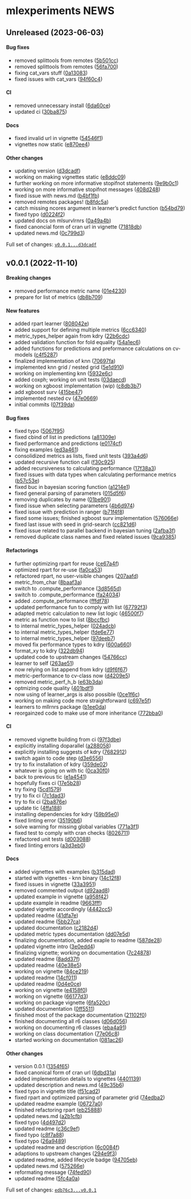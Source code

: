 # mlexperiments NEWS

## Unreleased (2023-06-03)

#### Bug fixes

-   removed splittools from remotes
    ([5b501cc](https://github.com/kapsner/mlexperiments/tree/5b501cc7b9eb1a8940a4c1ed3026cea43cf28b97))
-   removed splittools from remotes
    ([56fa700](https://github.com/kapsner/mlexperiments/tree/56fa700905f74010690dead9d82cf311031b6e39))
-   fixing cat\_vars stuff
    ([0a13083](https://github.com/kapsner/mlexperiments/tree/0a1308355b895e3d6032058172aa5e098ce5e4da))
-   fixed issues with cat\_vars
    ([94f60c4](https://github.com/kapsner/mlexperiments/tree/94f60c49574f51ae1a94b17997868f1c01a58a51))

#### CI

-   removed unnecessary install
    ([6da60ce](https://github.com/kapsner/mlexperiments/tree/6da60ce9ee9c9c01515a526b5d2869987b8a22e5))
-   updated ci
    ([30ba875](https://github.com/kapsner/mlexperiments/tree/30ba8758e7059e78654f9e6db8bd7ec1c1727df4))

#### Docs

-   fixed invalid url in vignette
    ([54546f1](https://github.com/kapsner/mlexperiments/tree/54546f13f9ab59af257293fa40fac587b53779dc))
-   vignettes now static
    ([e870ee4](https://github.com/kapsner/mlexperiments/tree/e870ee4504a791c11f6b1f9caf42d110962f9b64))

#### Other changes

-   updating version
    ([d3dcadf](https://github.com/kapsner/mlexperiments/tree/d3dcadfeca949f68fdaf32a1b244b5d81744f886))
-   working on making vignettes static
    ([e8ddc09](https://github.com/kapsner/mlexperiments/tree/e8ddc09da12389dbb129702727f3063cc7dfef96))
-   further working on more informative stopifnot statements
    ([9e9b0c1](https://github.com/kapsner/mlexperiments/tree/9e9b0c190949c88f89e782c74bbbb268f2c7dbf7))
-   working on more informative stopifnot messages
    ([408d248](https://github.com/kapsner/mlexperiments/tree/408d248c9215d29f9da179c03b9877078c485ae3))
-   fixed issue with news.md
    ([b4bf1fb](https://github.com/kapsner/mlexperiments/tree/b4bf1fb2461a4a6216c50414ce539315376d575e))
-   removed remotes packages!
    ([b8fdc5a](https://github.com/kapsner/mlexperiments/tree/b8fdc5a9f36a6b82183c817e0128883302d8ead1))
-   catch missing ncores argument in learner’s predict function
    ([b54bd79](https://github.com/kapsner/mlexperiments/tree/b54bd79eea5239d959cc255a8c812152e3abd7a5))
-   fixed typo
    ([d0224f2](https://github.com/kapsner/mlexperiments/tree/d0224f2855f2df987affef807e0cc3e154868e8a))
-   updated docs on mlsurvlrnrs
    ([0a49a4b](https://github.com/kapsner/mlexperiments/tree/0a49a4b58e79a75fc412839b52cb500dafd2be80))
-   fixed canoncial form of cran url in vignette
    ([71818db](https://github.com/kapsner/mlexperiments/tree/71818dbbadd85ccba775f6b66ad299875acaab69))
-   updated news.md
    ([0c799d3](https://github.com/kapsner/mlexperiments/tree/0c799d323a64f1c67a53e073c20aef61c975ffac))

Full set of changes:
[`v0.0.1...d3dcadf`](https://github.com/kapsner/mlexperiments/compare/v0.0.1...d3dcadf)

## v0.0.1 (2022-11-10)

#### Breaking changes

-   removed performance metric name
    ([01e4230](https://github.com/kapsner/mlexperiments/tree/01e423043b8938dc6e39cd72ca95586eb1f824ed))
-   prepare for list of metrics
    ([db8b709](https://github.com/kapsner/mlexperiments/tree/db8b7090f943bea96fd326ad6a8487da46e9c033))

#### New features

-   added rpart learner
    ([808042e](https://github.com/kapsner/mlexperiments/tree/808042e5d5d121adaccd699b9dd9ee155715959f))
-   added support for defining multiple metrics
    ([6cc6340](https://github.com/kapsner/mlexperiments/tree/6cc634057c0d23ab294cc33a46556215b0dcbb6f))
-   metric\_types\_helper again from kdry
    ([22b6cdc](https://github.com/kapsner/mlexperiments/tree/22b6cdcd01421a196014b048d8f2dd59f1e9c6f6))
-   added validation function for fold equality
    ([54a1ec6](https://github.com/kapsner/mlexperiments/tree/54a1ec643052ce650efad85ad303c8a97708371e))
-   added functions for predictions and preformance calculations on
    cv-models
    ([c4f5287](https://github.com/kapsner/mlexperiments/tree/c4f5287512e3b6136c66145adb2682f9e975320c))
-   finalized implementation of knn
    ([70697fa](https://github.com/kapsner/mlexperiments/tree/70697fa0dd74d7043b0f8fe5dfe3c0f7be391be2))
-   implemented knn grid / nested grid
    ([5e1d910](https://github.com/kapsner/mlexperiments/tree/5e1d910d1e1f008b1dda1382d08138ec787f6908))
-   working on implementing knn
    ([5932e6c](https://github.com/kapsner/mlexperiments/tree/5932e6c18a3659dfb61e2c3c3dea9bb00ffd387a))
-   added coxph; working on unit tests
    ([03daecd](https://github.com/kapsner/mlexperiments/tree/03daecdc3d1e15ae64a25fad984b2be6c5d11149))
-   working on xgboost implementation (wip)
    ([c8db3b7](https://github.com/kapsner/mlexperiments/tree/c8db3b75e0a903cc2f9420de87349f654511172c))
-   add xgboost surv
    ([415be47](https://github.com/kapsner/mlexperiments/tree/415be47895feb361504aac3042fa9f277d87cd5b))
-   implemented nested cv
    ([47e0669](https://github.com/kapsner/mlexperiments/tree/47e066915550e1b58ac5408fe841539245de92cf))
-   initial commits
    ([07f39da](https://github.com/kapsner/mlexperiments/tree/07f39da254f6ae51248361e29b3c42888c1f2325))

#### Bug fixes

-   fixed typo
    ([5067f95](https://github.com/kapsner/mlexperiments/tree/5067f95707971aa948738ce1fc2662288c7e0735))
-   fixed cbind of list in predictions
    ([a81309e](https://github.com/kapsner/mlexperiments/tree/a81309e8a0c010e7955b8cb92aa16a9360c6b7af))
-   fixed performance and predictions
    ([e0174cf](https://github.com/kapsner/mlexperiments/tree/e0174cf95b7470aafd93828bf8beb2565e44cbc7))
-   fixing examples
    ([ed3a461](https://github.com/kapsner/mlexperiments/tree/ed3a46155a47341fb71e2c0fbe44e945fa32b355))
-   consolidized metrics as lists, fixed unit tests
    ([393a4d6](https://github.com/kapsner/mlexperiments/tree/393a4d642a168b501ae13c70116347fbb6a06a29))
-   updated recursive function call
    ([f30c925](https://github.com/kapsner/mlexperiments/tree/f30c92597e37e6b542c73c462f8e0b35ee078e26))
-   added recursiveness to calculating performance
    ([17f38a3](https://github.com/kapsner/mlexperiments/tree/17f38a3aac77c3f2af8b88e06a00283fc8326702))
-   fixed issues with data types when calculating performance metrics
    ([b57c53e](https://github.com/kapsner/mlexperiments/tree/b57c53e4e4702453b53b0ac8bea4ae3468d8b33a))
-   fixed buc in bayesian scoring function
    ([a1214e1](https://github.com/kapsner/mlexperiments/tree/a1214e1dbd4af11b8954fa8ff0d86c44ba01de03))
-   fixed general parsing of parameters
    ([015d5f6](https://github.com/kapsner/mlexperiments/tree/015d5f6bc26272b3bbd22430db4599781cc1dcc5))
-   removing duplicates by name
    ([01be901](https://github.com/kapsner/mlexperiments/tree/01be9011fb9e8437737f16d7f9e842fff892e120))
-   fixed issue when selecting parameters
    ([4b6d974](https://github.com/kapsner/mlexperiments/tree/4b6d9747f105fc509ce86348e1f5f4149f7b1e00))
-   fixed issue with prediction in ranger
    ([b71f4f8](https://github.com/kapsner/mlexperiments/tree/b71f4f809d75c32b2b740839ae9ff180fc27013c))
-   fixed some issues; finished xgboost surv implementation
    ([576066e](https://github.com/kapsner/mlexperiments/tree/576066e47895dbf9fd9f3c37378c300f3eff77e9))
-   fixed last issue with seed in grid-search
    ([cc821d6](https://github.com/kapsner/mlexperiments/tree/cc821d6f1c2b4364e19a92d7277fcda5fbfc7c95))
-   fixed issue related to parallel backend in bayesian tuning
    ([2afba3f](https://github.com/kapsner/mlexperiments/tree/2afba3ff6c1407d8b87942662bb14e48a4497366))
-   removed duplicate class names and fixed related issues
    ([9ca9385](https://github.com/kapsner/mlexperiments/tree/9ca9385167841ccfea490e05f42e94f07f757cac))

#### Refactorings

-   further optimizing rpart for reuse
    ([ce67a4f](https://github.com/kapsner/mlexperiments/tree/ce67a4fcfda8a8a0554dfc63fa4f8e624a0f0272))
-   optimized rpart for re-use
    ([fa0ca53](https://github.com/kapsner/mlexperiments/tree/fa0ca539cec775711ec2c2baec4702b7977e82ae))
-   refactored rpart, no user-visible changes
    ([207aafd](https://github.com/kapsner/mlexperiments/tree/207aafd52852f000abd0e30f261aeb8d8d599e2b))
-   metric\_from\_char
    ([8baaf3a](https://github.com/kapsner/mlexperiments/tree/8baaf3a99d8f56b3f19c4a2dec400854a7585a46))
-   switch to .compute\_performance
    ([3d8565d](https://github.com/kapsner/mlexperiments/tree/3d8565de4f1f9c707c92955b2b5d0f7f36a23a6f))
-   switch to .compute\_performance
    ([fa24034](https://github.com/kapsner/mlexperiments/tree/fa24034719f84e8c97557fece5a0f9f43764c299))
-   added .compute\_performance
    ([fffdf78](https://github.com/kapsner/mlexperiments/tree/fffdf78e10562f42b3da6ff4841697fc1030642f))
-   updated performance fun to comply with list
    ([67792f3](https://github.com/kapsner/mlexperiments/tree/67792f398f956a11bafedcf7e353d2bbd0342fad))
-   adapted metric calculation to new list logic
    ([46500f7](https://github.com/kapsner/mlexperiments/tree/46500f74a2d41c2360bf62c2766c14d2fa590f81))
-   metric as function now to list
    ([8bccfbc](https://github.com/kapsner/mlexperiments/tree/8bccfbcb90194a10e65b4a65a26d07ffc0dc5e18))
-   to internal metric\_types\_helper
    ([024adcb](https://github.com/kapsner/mlexperiments/tree/024adcb7fd765c603e94c41474d64a34791efe1a))
-   to internal metric\_types\_helper
    ([fde6e77](https://github.com/kapsner/mlexperiments/tree/fde6e770fb1e4743447edde46b0df5a7c8d69368))
-   to internal metric\_types\_helper
    ([97deeb7](https://github.com/kapsner/mlexperiments/tree/97deeb7fe20fb22b7da162de427d9935c80338e7))
-   moved fix performance types to kdry
    ([600a660](https://github.com/kapsner/mlexperiments/tree/600a6605bc53b94fd1a885fc66edf2de446e770c))
-   format\_xy to kdry
    ([322db94](https://github.com/kapsner/mlexperiments/tree/322db944f5115dbb6127ca2dab1f4962931d355d))
-   updated code to upstream changes
    ([54766cc](https://github.com/kapsner/mlexperiments/tree/54766cc8b63c84b74170ac3a629ddf0f82cd7da2))
-   learner to self
    ([263ae51](https://github.com/kapsner/mlexperiments/tree/263ae51b365f4db79f1b006052d2dfdf0f7d8570))
-   now relying on list.append from kdry
    ([d9f6f67](https://github.com/kapsner/mlexperiments/tree/d9f6f679139de06dce34d4d3d4f0d168030a1061))
-   metric-performance to cv-class now
    ([d4209e5](https://github.com/kapsner/mlexperiments/tree/d4209e5aad59ad46cc9297e29f9a1e5ca20be493))
-   removed metric\_perf\_h\_b
    ([e63b3da](https://github.com/kapsner/mlexperiments/tree/e63b3da8e465ff73f1a136c5a6a869789e9ff679))
-   optmizing code quality
    ([401bdf1](https://github.com/kapsner/mlexperiments/tree/401bdf14328bb4825b5030a7420559f1cb7e4e1a))
-   now using of learner\_args is also possible
    ([0ce1f6c](https://github.com/kapsner/mlexperiments/tree/0ce1f6c92f503779bf232bfd3cac5a38bee63e60))
-   working on making code more straightforward
    ([c697e5f](https://github.com/kapsner/mlexperiments/tree/c697e5f49e2641ecaad6cf5ea0498056b2a73d00))
-   learners to mllrnrs package
    ([b1ee0da](https://github.com/kapsner/mlexperiments/tree/b1ee0da24fb221e3f73359912ed6da7366309401))
-   reorgainzed code to make use of more inheritance
    ([772bba0](https://github.com/kapsner/mlexperiments/tree/772bba0cadd439f65fbf04ede5899948acc5b53c))

#### CI

-   removed vignette building from ci
    ([97f3dbe](https://github.com/kapsner/mlexperiments/tree/97f3dbee1a0658345d0456530b0272187f663ac4))
-   explicitly installing doparallel
    ([a288058](https://github.com/kapsner/mlexperiments/tree/a288058dd65b4dbc335637394f5b010751407be5))
-   explicitly installing suggests of kdry
    ([7682912](https://github.com/kapsner/mlexperiments/tree/768291265b52153a61e9529b5dfb4cb4d48db6a5))
-   switch again to code step
    ([d3e6556](https://github.com/kapsner/mlexperiments/tree/d3e6556b99bda11e7c5963e1e19cc95d62780eac))
-   try to fix installation of kdry
    ([359de02](https://github.com/kapsner/mlexperiments/tree/359de0281a752d2674d46b5c402202e2d8a0f8ca))
-   whatever is going on with tic
    ([0ca30f0](https://github.com/kapsner/mlexperiments/tree/0ca30f0252b347fb5612bf883ca61029fd6bb97e))
-   back to previous tic
    ([e1a4541](https://github.com/kapsner/mlexperiments/tree/e1a45410a5226af057a1e0e4ff02899bbf0ecd35))
-   hopefully fixes ci
    ([17e5b28](https://github.com/kapsner/mlexperiments/tree/17e5b28f97bb43cd7769e1b15758fd545b6ae2c5))
-   try fixing
    ([5cd1579](https://github.com/kapsner/mlexperiments/tree/5cd1579681809863c536039b4ee919a65f55c19c))
-   try to fix ci
    ([7c1dad3](https://github.com/kapsner/mlexperiments/tree/7c1dad366d147362caa2a6d4bba1c7d373cfdb18))
-   try to fix ci
    ([2ba876e](https://github.com/kapsner/mlexperiments/tree/2ba876e5b7d807fd59b0bdc1b3b152bd9c4052e0))
-   update tic
    ([4ffa188](https://github.com/kapsner/mlexperiments/tree/4ffa188ef56ef11dbe352472019031f704ea41fc))
-   installing dependencies for kdry
    ([59b95e0](https://github.com/kapsner/mlexperiments/tree/59b95e0191e8b7c1d7c3b8eab55f2a577ab039bf))
-   fixed linting error
    ([35190b6](https://github.com/kapsner/mlexperiments/tree/35190b62b45ec9773efd922dd9e30485cc5dbff9))
-   solve warning for missing global variables
    ([771a3f1](https://github.com/kapsner/mlexperiments/tree/771a3f10dbf93037933c229948e7743fca52ae0b))
-   fixed test to comply with cran checks
    ([8026711](https://github.com/kapsner/mlexperiments/tree/8026711b9f6f59534cabd51fc60d8dae63c0f45e))
-   refactored unit tests
    ([d003088](https://github.com/kapsner/mlexperiments/tree/d003088c9d19dda872f9e698d9cbcb9f89cb6e95))
-   fixed linting errors
    ([a3d3eb0](https://github.com/kapsner/mlexperiments/tree/a3d3eb0887db86a97b17a3d0b07b90c587477a5a))

#### Docs

-   added vignettes with examples
    ([b315dad](https://github.com/kapsner/mlexperiments/tree/b315dadba12a4b8d86f70a3233415d86bf392a6a))
-   started with vignettes - knn binary
    ([14c12f8](https://github.com/kapsner/mlexperiments/tree/14c12f871e6f84e266e22335b0c2b4f90611ae40))
-   fixed issues in vignette
    ([33a3951](https://github.com/kapsner/mlexperiments/tree/33a3951ebe3a5d718c82032ac15f37e5f79ff293))
-   removed commented output
    ([d92aad8](https://github.com/kapsner/mlexperiments/tree/d92aad89427e54079ad8e5c6e9a806997bb0874a))
-   updated example in vignette
    ([a958f42](https://github.com/kapsner/mlexperiments/tree/a958f4221782da6232031800452ff85f5b33d359))
-   update example in readme
    ([9663fff](https://github.com/kapsner/mlexperiments/tree/9663fffcba86f60bd3a98055c456b3f87ef226b7))
-   updated vignette accordingly
    ([4442cc5](https://github.com/kapsner/mlexperiments/tree/4442cc53c82e1ceef1c657e56c743e256b9d73b0))
-   updated readme
    ([41dfa7e](https://github.com/kapsner/mlexperiments/tree/41dfa7e7f6346185dd9a12be46f6c7b70fe4ed9f))
-   updated readme
    ([5bb27ca](https://github.com/kapsner/mlexperiments/tree/5bb27caf222018ae8d0bb23abcb285b50be087ec))
-   updated documentation
    ([c2182d4](https://github.com/kapsner/mlexperiments/tree/c2182d4abc9667d64ea366b9e0186363d45fc7cf))
-   updated metric types documentation
    ([dd07e5d](https://github.com/kapsner/mlexperiments/tree/dd07e5da61002c4b2b6a00c1a2f6bd78eb24e4f3))
-   finalizing documentation, added exaple to readme
    ([587de28](https://github.com/kapsner/mlexperiments/tree/587de2854ec002a6493eb94eafc2479aebb37c3e))
-   updated vignette intro
    ([3e0edd4](https://github.com/kapsner/mlexperiments/tree/3e0edd432cbd0a5997521bab85d3eab19dc29923))
-   finalizing vignette; working on documentation
    ([7c24878](https://github.com/kapsner/mlexperiments/tree/7c2487858aa7d56bcdd2315371f390fdf94ef035))
-   updated readme
    ([8add37f](https://github.com/kapsner/mlexperiments/tree/8add37f81a048273a3118a6d157c218e5ade2509))
-   updated readme
    ([40e38e5](https://github.com/kapsner/mlexperiments/tree/40e38e58d709116dab5856bf5500d46a8f26c4df))
-   working on vignette
    ([84ce219](https://github.com/kapsner/mlexperiments/tree/84ce219883335b6cbfa12dacc9234acd4f9710b5))
-   updated readme
    ([14cf011](https://github.com/kapsner/mlexperiments/tree/14cf0116a1fd6c1684d1ad35039630cd9fcafb70))
-   updated readme
    ([0d4e0ce](https://github.com/kapsner/mlexperiments/tree/0d4e0cecf593908a8d317f35f1f0ab1fc86c94c7))
-   working on vignette
    ([e4158f0](https://github.com/kapsner/mlexperiments/tree/e4158f0822cb36680688779087b0eafa40861d8e))
-   working on vignette
    ([66177d3](https://github.com/kapsner/mlexperiments/tree/66177d3f0579d70860b77d5b02e3e6116e8d2e71))
-   working on package vignette
    ([6fa520c](https://github.com/kapsner/mlexperiments/tree/6fa520cac5b25099744f05fe711da57f381c748a))
-   updated documentation
    ([0ff5511](https://github.com/kapsner/mlexperiments/tree/0ff5511cfc7f7f42508efed6ca295d2b351dd8ef))
-   finished most of the package documentation
    ([21102f0](https://github.com/kapsner/mlexperiments/tree/21102f08051ce4a80f4fa5ea8d2154247fc89d50))
-   finished documenting all r6 classes
    ([d06d056](https://github.com/kapsner/mlexperiments/tree/d06d05646f8eb6e92e32cbc4935e9da1e905e2aa))
-   working on documenting r6 classes
    ([eba4a91](https://github.com/kapsner/mlexperiments/tree/eba4a91d193190450049b2e18e59a90839846dbd))
-   working on class documentation
    ([77e06c8](https://github.com/kapsner/mlexperiments/tree/77e06c89bb0f63202231bd0111de13e53ec8bbb1))
-   started working on documentation
    ([081ac26](https://github.com/kapsner/mlexperiments/tree/081ac26d999b3e809984bf0fd3d4064a4a0dc398))

#### Other changes

-   version 0.0.1
    ([1354f65](https://github.com/kapsner/mlexperiments/tree/1354f6590db043b7ed05d34f787a481323f8d714))
-   fixed canonical form of cran url
    ([6dbd31a](https://github.com/kapsner/mlexperiments/tree/6dbd31aa49adb572368a4c2ff25e88df56be6525))
-   added implementation details to vignettes
    ([4401139](https://github.com/kapsner/mlexperiments/tree/4401139d83cd9d0204749044b26f06cc3ab7667a))
-   updated description and news.md
    ([49c35b6](https://github.com/kapsner/mlexperiments/tree/49c35b66941491e096465baa993439251bcb09de))
-   fixed typo in vignette title
    ([f51cad2](https://github.com/kapsner/mlexperiments/tree/f51cad2bff63f4ad0dc76a16a499de48f4f2caf3))
-   fixed rpart and optimized parsing of parameter grid
    ([74edba2](https://github.com/kapsner/mlexperiments/tree/74edba2c6ccffd240ef488a40b176e33fbbc1155))
-   updated readme example
    ([06727a0](https://github.com/kapsner/mlexperiments/tree/06727a002e8a85287dc42aa4732d9e0e340ad643))
-   finished refactoring rpart
    ([eb25888](https://github.com/kapsner/mlexperiments/tree/eb25888196d21983efbb452d905b664fef5ba168))
-   updated news.md
    ([a2b1cfb](https://github.com/kapsner/mlexperiments/tree/a2b1cfb55a32a5ff26d2c9cd70385392a0a9bb78))
-   fixed typo
    ([4d497d2](https://github.com/kapsner/mlexperiments/tree/4d497d217083e9aa65ce6f58fd1fb78628b04682))
-   updated readme
    ([c36c9ef](https://github.com/kapsner/mlexperiments/tree/c36c9efbb1d13424043cffff5f1d31cd55f7f21d))
-   fixed typo
    ([c8f7a88](https://github.com/kapsner/mlexperiments/tree/c8f7a88bef27acf1d10bc4766d3b199b28001183))
-   fixed typo
    ([26a9489](https://github.com/kapsner/mlexperiments/tree/26a9489ad1036980dc46102c77857c73274d0788))
-   updated readme and description
    ([6c0084f](https://github.com/kapsner/mlexperiments/tree/6c0084f912f11a681255368b9c64c40109e296ea))
-   adaptions to upstream changes
    ([294e9f3](https://github.com/kapsner/mlexperiments/tree/294e9f3cd19fdfdd7e9febdd87f1421cb8d7af39))
-   updated readme, added lifecycle badge
    ([94705eb](https://github.com/kapsner/mlexperiments/tree/94705eb1dbcaf7ae32424b6fc1ad961f6c8d78d5))
-   updated news.md
    ([575266e](https://github.com/kapsner/mlexperiments/tree/575266e62417fe6f457fe05980c95f9ecf9e7f31))
-   reformating message
    ([74fed90](https://github.com/kapsner/mlexperiments/tree/74fed90ab55e229cbd77a5941c1de512a5605e11))
-   updated readme
    ([5fc4a0a](https://github.com/kapsner/mlexperiments/tree/5fc4a0a9c24e719bbe2bda0584b86e80c13b15cc))

Full set of changes:
[`edb76c3...v0.0.1`](https://github.com/kapsner/mlexperiments/compare/edb76c3...v0.0.1)
